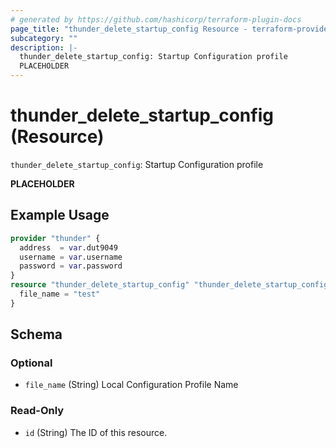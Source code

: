```yaml
---
# generated by https://github.com/hashicorp/terraform-plugin-docs
page_title: "thunder_delete_startup_config Resource - terraform-provider-thunder"
subcategory: ""
description: |-
  thunder_delete_startup_config: Startup Configuration profile
  PLACEHOLDER
---
```


# thunder_delete_startup_config (Resource)

`thunder_delete_startup_config`: Startup Configuration profile

__PLACEHOLDER__

## Example Usage

```terraform
provider "thunder" {
  address  = var.dut9049
  username = var.username
  password = var.password
}
resource "thunder_delete_startup_config" "thunder_delete_startup_config" {
  file_name = "test"
}
```

<!-- schema generated by tfplugindocs -->
## Schema

### Optional

- `file_name` (String) Local Configuration Profile Name

### Read-Only

- `id` (String) The ID of this resource.


